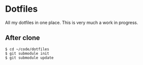 # Dotfiles

All my dotfiles in one place.  This is very much a work in progress.

## After clone
```
$ cd ~/code/dotfiles
$ git submodule init
$ git submodule update
```
